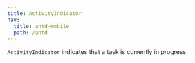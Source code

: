 ```yaml
---
title: ActivityIndicator
nav:
  title: antd-mobile
  path: /antd
---
```


`ActivityIndicator` indicates that a task is currently in progress.


<code src="./demo/basic.tsx" />

<API/>